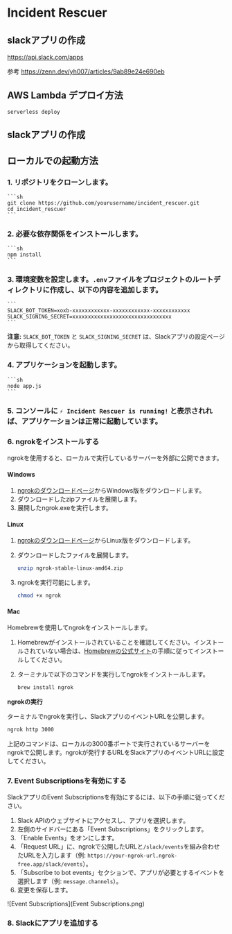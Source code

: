 # Incident Rescuer

## slackアプリの作成
https://api.slack.com/apps

参考
https://zenn.dev/yh007/articles/9ab89e24e690eb

## AWS Lambda デプロイ方法

```
serverless deploy
```

## slackアプリの作成


## ローカルでの起動方法

### 1. リポジトリをクローンします。
    ```sh
    git clone https://github.com/yourusername/incident_rescuer.git
    cd incident_rescuer
    ```

### 2. 必要な依存関係をインストールします。
    ```sh
    npm install
    ```

### 3. 環境変数を設定します。`.env`ファイルをプロジェクトのルートディレクトリに作成し、以下の内容を追加します。
    ```
    SLACK_BOT_TOKEN=xoxb-xxxxxxxxxxxx-xxxxxxxxxxxx-xxxxxxxxxxxx
    SLACK_SIGNING_SECRET=xxxxxxxxxxxxxxxxxxxxxxxxxxxxxxxx
    ```
   **注意:** `SLACK_BOT_TOKEN` と `SLACK_SIGNING_SECRET` は、Slackアプリの設定ページから取得してください。

### 4. アプリケーションを起動します。
    ```sh
    node app.js
    ```

### 5. コンソールに `⚡️ Incident Rescuer is running!` と表示されれば、アプリケーションは正常に起動しています。

### 6. ngrokをインストールする


ngrokを使用すると、ローカルで実行しているサーバーを外部に公開できます。

#### Windows

1.  [ngrokのダウンロードページ](https://ngrok.com/download)からWindows版をダウンロードします。
2.  ダウンロードしたzipファイルを展開します。
3.  展開したngrok.exeを実行します。

#### Linux

1.  [ngrokのダウンロードページ](https://ngrok.com/download)からLinux版をダウンロードします。
2.  ダウンロードしたファイルを展開します。

    ```sh
    unzip ngrok-stable-linux-amd64.zip
    ```
3.  ngrokを実行可能にします。

    ```sh
    chmod +x ngrok
    ```

#### Mac

Homebrewを使用してngrokをインストールします。

1.  Homebrewがインストールされていることを確認してください。インストールされていない場合は、[Homebrewの公式サイト](https://brew.sh/)の手順に従ってインストールしてください。
2.  ターミナルで以下のコマンドを実行してngrokをインストールします。

    ```sh
    brew install ngrok
    ```

**ngrokの実行**

ターミナルでngrokを実行し、SlackアプリのイベントURLを公開します。

```sh
ngrok http 3000
```

上記のコマンドは、ローカルの3000番ポートで実行されているサーバーをngrokで公開します。ngrokが発行するURLをSlackアプリのイベントURLに設定してください。

### 7. Event Subscriptionsを有効にする

SlackアプリのEvent Subscriptionsを有効にするには、以下の手順に従ってください。

1.  Slack APIのウェブサイトにアクセスし、アプリを選択します。
2.  左側のサイドバーにある「Event Subscriptions」をクリックします。
3.  「Enable Events」をオンにします。
4.  「Request URL」に、ngrokで公開したURLと`/slack/events`を組み合わせたURLを入力します（例: `https://your-ngrok-url.ngrok-free.app/slack/events`）。
5.  「Subscribe to bot events」セクションで、アプリが必要とするイベントを選択します（例: `message.channels`）。
6.  変更を保存します。

![Event Subscriptions](Event Subscriptions.png)

### 8. Slackにアプリを追加する
